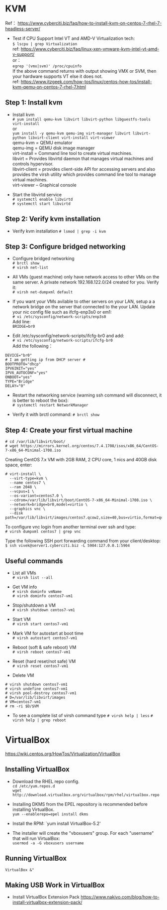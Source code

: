 # KVM
Ref： https://www.cyberciti.biz/faq/how-to-install-kvm-on-centos-7-rhel-7-headless-server/

- Test if CPU Support Intel VT and AMD-V Virtualization tech:  
`$ lscpu | grep Virtualization`    
ref: https://www.cyberciti.biz/faq/linux-xen-vmware-kvm-intel-vt-amd-v-support/  
or：  
`egrep '(vmx|svm)' /proc/cpuinfo`  
If the above command returns with output showing VMX or SVM, then your hardware supports VT else it does not.  
ref: https://www.itzgeek.com/how-tos/linux/centos-how-tos/install-kvm-qemu-on-centos-7-rhel-7.html

## Step 1: Install kvm
- Install kvm  
`# yum install qemu-kvm libvirt libvirt-python libguestfs-tools virt-install`  
or  
`yum install -y qemu-kvm qemu-img virt-manager libvirt libvirt-python libvirt-client virt-install virt-viewer`  
qemu-kvm =  QEMU emulator  
qemu-img = QEMU disk image manager  
virt-install =  Command line tool to create virtual machines.  
libvirt = Provides libvirtd daemon that manages virtual machines and controls hypervisor.  
libvirt-client  = provides client-side API for accessing servers and also provides the virsh utility which provides command line tool to manage virtual machines.  
virt-viewer – Graphical console  

- Start the libvirtd service  
`# systemctl enable libvirtd`  
`# systemctl start libvirtd`

## Step 2: Verify kvm installation
- Verify kvm installation
`# lsmod | grep -i kvm`


## Step 3: Configure bridged networking
- Configure bridged networking  
`# brctl show`  
`# virsh net-list`

-  All VMs (guest machine) only have network access to other VMs on the same server. A private network 192.168.122.0/24 created for you. Verify it:  
`# virsh net-dumpxml default`

- If you want your VMs avilable to other servers on your LAN, setup a a network bridge on the server that connected to the your LAN. Update your nic config file such as ifcfg-enp3s0 or em1:  
`# vi /etc/sysconfig/network-scripts/enp3s0`  
Add line:  
`BRIDGE=br0`

- Edit /etc/sysconfig/network-scripts/ifcfg-br0 and add:  
`# vi /etc/sysconfig/network-scripts/ifcfg-br0`  
Add the following：
```
DEVICE="br0"
# I am getting ip from DHCP server #
BOOTPROTO="dhcp"
IPV6INIT="yes"
IPV6_AUTOCONF="yes"
ONBOOT="yes"
TYPE="Bridge"
DELAY="0"
```

- Restart the networking service (warning ssh command will disconnect, it is better to reboot the box):  
`# systemctl restart NetworkManager`

- Verify it with brctl command:
`# brctl show`

## Step 4: Create your first virtual machine
```
# cd /var/lib/libvirt/boot/
# wget https://mirrors.kernel.org/centos/7.4.1708/isos/x86_64/CentOS-7-x86_64-Minimal-1708.iso
```
Creating CentOS 7.x VM with 2GB RAM, 2 CPU core, 1 nics and 40GB disk space, enter:  
```  
# virt-install \
  --virt-type=kvm \
  --name centos7 \
  --ram 2048 \
  --vcpus=1 \
  --os-variant=centos7.0 \
  --cdrom=/var/lib/libvirt/boot/CentOS-7-x86_64-Minimal-1708.iso \
  --network=bridge=br0,model=virtio \
  --graphics vnc \
  --disk path=/var/lib/libvirt/images/centos7.qcow2,size=40,bus=virtio,format=qcow2
```
To configure vnc login from another terminal over ssh and type:  
`# virsh dumpxml centos7 | grep vnc`  

Type the following SSH port forwarding command from your client/desktop:  
`$ ssh vivek@server1.cyberciti.biz -L 5904:127.0.0.1:5904`

## Useful commands
- List all VMs  
`# virsh list --all`

- Get VM info  
`# virsh dominfo vmName`  
`# virsh dominfo centos7-vm1`

- Stop/shutdown a VM  
`# virsh shutdown centos7-vm1`

- Start VM  
`# virsh start centos7-vm1`

- Mark VM for autostart at boot time  
`# virsh autostart centos7-vm1`

- Reboot (soft & safe reboot) VM  
`# virsh reboot centos7-vm1`

- Reset (hard reset/not safe) VM  
`# virsh reset centos7-vm1`

- Delete VM  
```
# virsh shutdown centos7-vm1
# virsh undefine centos7-vm1
# virsh pool-destroy centos7-vm1
# D=/var/lib/libvirt/images
# VM=centos7-vm1
# rm -ri $D/$VM
```

- To see a complete list of virsh command type
`# virsh help | less`
`# virsh help | grep reboot`

# VirtualBox
https://wiki.centos.org/HowTos/Virtualization/VirtualBox

## Installing VirtualBox
- Download the RHEL repo config.  
`cd /etc/yum.repos.d`  
`wget http://download.virtualbox.org/virtualbox/rpm/rhel/virtualbox.repo`

- Installing DKMS from the EPEL repository is recommended before installing VirtualBox.   
`yum --enablerepo=epel install dkms`

- Install the RPM:
`yum install VirtualBox-5.2'

- The installer will create the "vboxusers" group. For each "username" that will run VirtualBox:  
`usermod -a -G vboxusers username`

## Running VirtualBox
`VirtualBox &"`

## Making USB Work in VirtualBox
- Install VirtualBox Extension Pack
https://www.nakivo.com/blog/how-to-install-virtualbox-extension-pack/
